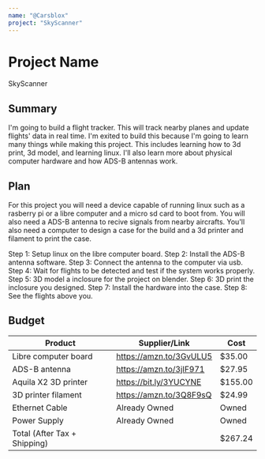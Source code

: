 ```yaml
---
name: "@Carsblox"
project: "SkyScanner"
---
```


# Project Name
SkyScanner
## Summary

I'm going to build a flight tracker. This will track nearby planes and update flights' data in real time. 
I'm exited to build this because I'm going to learn many things while making this project. This includes learning how to 3d print, 3d model, and learning linux.
I'll also learn more about physical computer hardware and how ADS-B antennas work.

## Plan

For this project you will need a device capable of running linux such as a rasberry pi or a libre computer and a micro sd card to boot from.
You will also need a ADS-B antenna to recive signals from nearby aircrafts. 
You'll also need a computer to design a case for the build and a 3d printer and filament to print the case.  

Step 1: Setup linux on the libre computer board.
Step 2: Install the ADS-B antenna software.
Step 3: Connect the antenna to the computer via usb.
Step 4: Wait for flights to be detected and test if the system works properly.
Step 5: 3D model a inclosure for the project on blender.
Step 6: 3D print the inclosure you designed.
Step 7: Install the hardware into the case.
Step 8: See the flights above you.

## Budget

| Product                      | Supplier/Link                         | Cost    |
| ---------------------------- | ------------------------------------- | ------- |
| Libre computer board         | https://amzn.to/3GvULU5               | $35.00  |
| ADS-B antenna                | https://amzn.to/3jIF971               | $27.95  |
| Aquila X2 3D printer         | https://bit.ly/3YUCYNE                | $155.00 |
| 3D printer filament          | https://amzn.to/3Q8F9sQ               | $24.99  |
| Ethernet Cable               | Already Owned                         | Owned   |
| Power Supply                 | Already Owned                         | Owned   |
| Total (After Tax + Shipping) |                                       | $267.24 |
